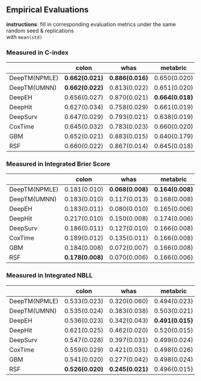 ## Empirical Evaluations

**instructions**: fill in corresponding evaluation metrics under the same random seed & replications  
with `mean(std)`

### Measured in C-index
|               | colon            | whas             | metabric         | gbsg             | flchain          | support          | kkbox        |
|---------------|------------------|------------------|------------------|------------------|------------------|------------------|--------------|
| DeepTM(NPMLE) | **0.662(0.021)** | **0.886(0.016)** | 0.650(0.020)     | **0.679(0.013)** | 0.794(0.013)     | **0.617(0.007)** |              |
| DeepTM(UMNN)  | **0.662(0.022)** | 0.813(0.022)     | 0.651(0.020)     | 0.673(0.013)     | 0.791(0.011)     | 0.613(0.009)     |              |
| DeepEH        | 0.656(0.027)     | 0.870(0.021)     | **0.664(0.018)** | **0.679(0.013)** | 0.790(0.011)     | 0.610(0.009)     |              |
| DeepHit       | 0.627(0.034)     | 0.758(0.029)     | 0.661(0.019)     | 0.666(0.015)     | 0.783(0.010)     | 0.532(0.013)     |              |
| DeepSurv      | 0.647(0.029)     | 0.793(0.021)     | 0.638(0.019)     | 0.672(0.015)     | 0.790(0.010)     | 0.609(0.005)     | 0.839(0.001) |
| CoxTime       | 0.645(0.032)     | 0.783(0.023)     | 0.660(0.020)     | 0.672(0.017)     | 0.790(0.010)     | 0.608(0.009)     | 0.856(0.002) |
| GBM           | 0.652(0.021)     | 0.883(0.015)     | 0.640(0.179)     | 0.674(0.012)     | **0.795(0.011)** | 0.615(0.008)     |              |
| RSF           | 0.660(0.022)     | 0.867(0.014)     | 0.645(0.018)     | 0.673(0.013)     | 0.787(0.011)     | 0.616(0.008)     |              |


### Measured in Integrated Brier Score
|               | colon            | whas             | metabric         | gbsg             | flchain          | support          | kkbox        |
|---------------|------------------|------------------|------------------|------------------|------------------|------------------|--------------|
| DeepTM(NPMLE) | 0.181(0.010)     | **0.068(0.008)** | **0.164(0.008)** | **0.176(0.006)** | **0.100(0.004)** | 0.192(0.004)     |              |
| DeepTM(UMNN)  | 0.183(0.010)     | 0.117(0.013)     | 0.168(0.008)     | 0.179(0.006)     | 0.101(0.004)     | 0.197(0.006)     |              |
| DeepEH        | 0.183(0.011)     | 0.080(0.010)     | 0.165(0.006)     | **0.176(0.005)** | 0.101(0.004)     | 0.193(0.004)     |              |
| DeepHit       | 0.217(0.010)     | 0.150(0.008)     | 0.174(0.006)     | 0.196(0.004)     | 0.124(0.004)     | 0.209(0.002)     |              |
| DeepSurv      | 0.186(0.011)     | 0.127(0.010)     | 0.166(0.008)     | 0.178(0.005)     | 0.101(0.004)     | 0.193(0.004)     | 0.113(0.001) |
| CoxTime       | 0.189(0.012)     | 0.135(0.011)     | 0.166(0.008)     | 0.179(0.006)     | 0.103(0.007)     | 0.192(0.004)     | 0.107(0.001) |
| GBM           | 0.184(0.008)     | 0.072(0.007)     | 0.166(0.008)     | 0.178(0.004)     | **0.100(0.004)** | 0.192(0.004)     |              |
| RSF           | **0.178(0.008)** | 0.070(0.006)     | 0.166(0.006)     | 0.179(0.004)     | **0.100(0.004)** | **0.191(0.004)** |              |


### Measured in Integrated NBLL
|               | colon            | whas              | metabric         | gbsg             | flchain          | support          | kkbox        |
|---------------|------------------|-------------------|------------------|------------------|------------------|------------------|--------------|
| DeepTM(NPMLE) | 0.533(0.023)     | 0.320(0.060)      | 0.494(0.023)     | **0.519(0.012)** | 0.332(0.011)     | 0.565(0.010)     |              |
| DeepTM(UMNN)  | 0.535(0.024)     | 0.383(0.038)      | 0.503(0.021)     | 0.532(0.014)     | 0.335(0.013)     | 0.578(0.013)     |              |
| DeepEH        | 0.536(0.023)     | 0.342(0.043)      | **0.491(0.015)** | **0.519(0.013)** | 0.333(0.011)     | 0.566(0.010)     |              |
| DeepHit       | 0.621(0.025)     | 0.462(0.020)      | 0.520(0.015)     | 0.566(0.011)     | 0.390(0.011)     | 0.609(0.005)     |              |
| DeepSurv      | 0.547(0.028)     | 0.397(0.031)      | 0.499(0.024)     | 0.527(0.012)     | 0.334(0.012)     | 0.566(0.010)     | 0.353(0.002) |
| CoxTime       | 0.559(0.029)     | 0.421(0.031)      | 0.498(0.026)     | 0.528(0.016)     | 0.345(0.026)     | 0.567(0.012)     | 0.330(0.002) |
| GBM           | 0.541(0.020)     | 0.277(0.042)      | 0.498(0.024)     | 0.527(0.011)     | **0.329(0.011)** | 0.565(0.010)     |              |
| RSF           | **0.526(0.020)** | **0.245(0.021)**  | 0.496(0.015)     | 0.528(0.010en)   | **0.329(0.011)** | **0.563(0.010)** |              |

